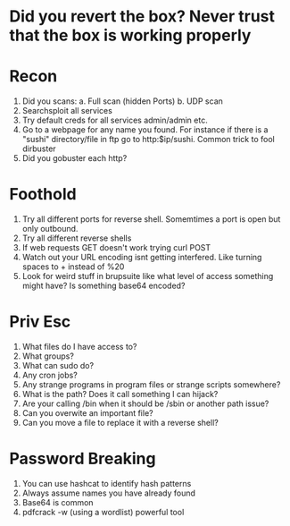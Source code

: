 # Did you revert the box? Never trust that the box is working properly #
# Recon #
1. Did you scans:
  a. Full scan (hidden Ports)
  b. UDP scan
2. Searchsploit all services
3. Try default creds for all services admin/admin etc.
4. Go to a webpage for any name you found. For instance if there is a "sushi" directory/file in ftp go to http:$ip/sushi. Common trick to fool dirbuster
5. Did you gobuster each http?

# Foothold #
1. Try all different ports for reverse shell. Somemtimes a port is open but only outbound.
2. Try all different reverse shells
3. If web requests GET doesn't work trying curl POST
4. Watch out your URL encoding isnt getting interfered. Like turning spaces to + instead of %20
5. Look for weird stuff in brupsuite like what level of access something might have? Is something base64 encoded?


# Priv Esc #
1. What files do I have access to?
2. What groups?
3. What can sudo do?
4. Any cron jobs?
5. Any strange programs in program files or strange scripts somewhere?
6. What is the path? Does it call something I can hijack?
7. Are your calling /bin when it should be /sbin or another path issue?
8. Can you overwite an important file?
9. Can you move a file to replace it with a reverse shell?



# Password Breaking #
1. You can use hashcat to identify hash patterns
2. Always assume names you have already found
3. Base64 is common
4. pdfcrack -w (using a wordlist) powerful tool

